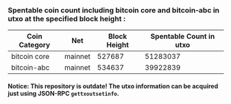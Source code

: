 ### Spentable coin count including bitcoin core and bitcoin-abc in utxo at the specified block height :

| Coin Category | Net     | Block Height | Spentable Count in utxo |
| ------------- | ------- | ------------ | ----------------------- |
| bitcoin core  | mainnet | 527687       | 51283037                |
| bitcoin-abc   | mainnet | 534637       | 39922839                |

#### Notice: This repository is outdate! The utxo information can be acquired just using JSON-RPC `gettxoutsetinfo`.
